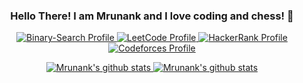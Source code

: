 <h3 align="center"> Hello There! I am Mrunank and I love coding and chess! 👋 </h3> 

<p align="center">
  <a href="https://binarysearch.com/@/fork52">
      <img alt="Binary-Search Profile" src="https://binarysearch.com/api/shields/fork52" />
  </a>
<!--   <a href="https://codeforces.com/profile/fork52">
      <img alt="Code-Forces Profile" src="https://run.kaist.ac.kr/badges/codeforces/fork52.svg" />
  </a> -->
  <a href="https://leetcode.com/mrunankmistry52/">
      <img alt="LeetCode Profile" src="https://img.shields.io/badge/Leetcode-Profile-yellow?logo=LeetCode" />
  </a>
  <a href="https://www.hackerrank.com/mrunankmistry52">
      <img alt="HackerRank Profile" src="https://img.shields.io/badge/HackerRank-Profile-brightgreen?logo=HackerRank&color=#2EC866" />
  </a>
  <a href="https://codeforces.com/profile/fork52">
      <img alt="Codeforces Profile" src="https://img.shields.io/endpoint?url=https://mrunank.pythonanywhere.com/codeforces/fork52" />
  </a>
  
</p>


<p align="center">
  <a href="https://github.com/fork52/">
      <img alt="Mrunank's github stats" src="https://github-readme-stats.vercel.app/api?username=fork52&show_icons=true&theme=blueberry" />
   </a>
    <a href="https://github.com/fork52/">
      <img alt="Mrunank's github stats" src="https://github-readme-stats.vercel.app/api/top-langs/?username=fork52&&langs_count=9&&hide=HTML,CSS,Jupyter%20Notebook&layout=compact&theme=blueberry" />
   </a>
</p>

<!--
[![binarysearch](https://binarysearch.com/api/shields/fork52)](https://binarysearch.com/@/fork52)
[![Mrunank's github stats](https://github-readme-stats.vercel.app/api?username=fork52&show_icons=true)](https://github.com/fork52/github-readme-stats)
-->


<!--
**fork52/fork52** is a ✨ _special_ ✨ repository because its `README.md` (this file) appears on your GitHub profile.

Here are some ideas to get you started:

- 🔭 I’m currently working on ...
- 🌱 I’m currently learning ...
- 👯 I’m looking to collaborate on ...
- 🤔 I’m looking for help with ...
- 💬 Ask me about ...
- 📫 How to reach me: ...
- 😄 Pronouns: ...
- ⚡ Fun fact: ...
-->
